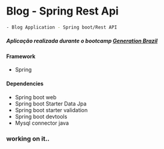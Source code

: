 # Blog - Spring Rest Api

```sh
- Blog Application - Spring boot/Rest API
```
##### Aplicação realizada durante o bootcamp [Generation Brazil](https://brazil.generation.org/)

#### Framework
* Spring
#### Dependencies

- Spring boot web
- Spring boot Starter Data Jpa
- Spring boot starter validation
- Spring boot devtools
- Mysql connector java

### working on it..
